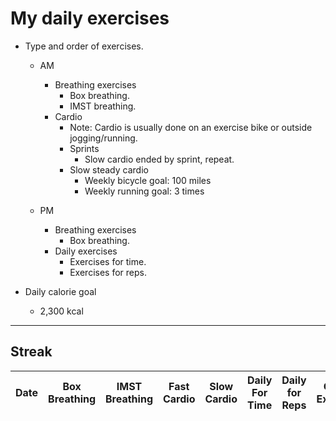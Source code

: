 # My daily exercises

- Type and order of exercises.
	- AM
		- Breathing exercises
			- Box breathing.
			- IMST breathing.
		- Cardio
			- Note: Cardio is usually done on an exercise bike or outside jogging/running.
			- Sprints
				- Slow cardio ended by sprint, repeat.
			- Slow steady cardio
				- Weekly bicycle goal: 100 miles
				- Weekly running goal: 3 times

	- PM
		- Breathing exercises
			- Box breathing.
		- Daily exercises
			- Exercises for time.
			- Exercises for reps.

- Daily calorie goal
	- 2,300 kcal

------------

## Streak

Date | Box Breathing | IMST Breathing | Fast Cardio | Slow Cardio | Daily For Time | Daily for Reps | Other Exercise |
---- | ---- | ---- | ---- | ---- | ---- | ---- | ---- |
